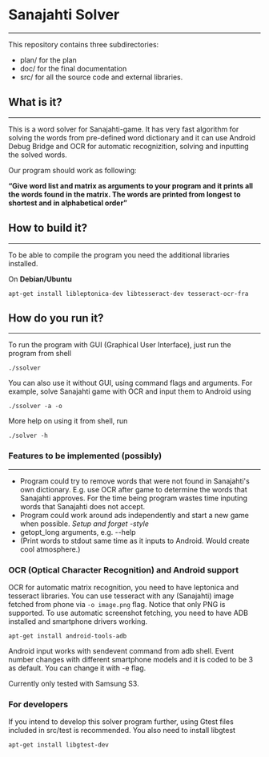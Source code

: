 # Sanajahti Solver
------------------

This repository contains three subdirectories:

* plan/ for the plan 
* doc/  for the final documentation
* src/  for all the source code and external libraries.

## What is it?
--------------

This is a word solver for Sanajahti-game. It has very fast algorithm for solving the words from pre-defined word dictionary and it can use Android Debug Bridge and OCR for automatic recognizition, solving and inputting the solved words.

Our program should work as following:

**“Give word list and matrix as arguments to your program and it prints all the words found in
the matrix. The words are printed from longest to shortest and in alphabetical order”**

## How to build it?
-------------------

To be able to compile the program you need the additional libraries installed.

On **Debian/Ubuntu**

```
apt-get install libleptonica-dev libtesseract-dev tesseract-ocr-fra
```

## How do you run it?
---------------------

To run the program with GUI (Graphical User Interface), just run the program from shell

```
./ssolver
```

You can also use it without GUI, using command flags and arguments. For example, solve Sanajahti game with OCR and input them to Android using

```
./ssolver -a -o 
```

More help on using it from shell, run

```
./solver -h
```

### Features to be implemented (possibly)
-----------------------------------------

- Program could try to remove words that were not found in Sanajahti's own dictionary. E.g. use OCR after game to determine the words that Sanajahti approves.
	For the time being program wastes time inputing words that Sanajahti does not accept.
- Program could work around ads independently and start a new game when possible. _Setup and forget -style_
- getopt_long arguments, e.g. --help
- (Print words to stdout same time as it inputs to Android. Would create cool atmosphere.)


### OCR (Optical Character Recognition) and Android support

OCR for automatic matrix recognition, you need to have leptonica and tesseract libraries.
You can use tesseract with any (Sanajahti) image fetched from phone via ```-o image.png``` flag. Notice that only PNG is supported. To use automatic screenshot fetching, you need to have ADB installed and smartphone drivers working.

```
apt-get install android-tools-adb
```

Android input works with sendevent command from adb shell. Event number changes with different smartphone models and it is coded to be 3 as default. You can change it with -e flag. 

Currently only tested with Samsung S3.

### For developers

If you intend to develop this solver program further, using Gtest files included in src/test is recommended.
You also need to install libgtest

```
apt-get install libgtest-dev
```

